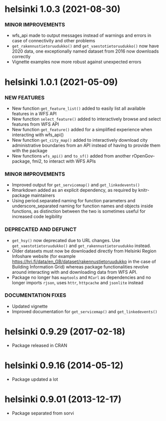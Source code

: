 helsinki 1.0.3 (2021-08-30)
=========================

### MINOR IMPROVEMENTS

 * wfs_api made to output messages instead of warnings and errors in case of connectivity and other problems
 * `get_rakennustietoruudukko()` and `get_vaestotietoruudukko()` now have 2020 data, one exceptionally named dataset from 2016 now downloads correctly
 * Vignette examples now more robust against unexpected errors

helsinki 1.0.1 (2021-05-09)
=========================
  
### NEW FEATURES
  
 * New function `get_feature_list()` added to easily list all available features in a WFS API
 * New function `select_feature()` added to interactively browse and select features from WFS API 
 * New function `get_feature()` added for a simplified experience when interacting with wfs_api()
 * New function `get_city_map()` added to interactively download city administrative boundaries from an API instead of having to provide them with the package
 * New functions `wfs_api()` and `to_sf()` added from another rOpenGov-package, fmi2, to interact with WFS APIs
    
### MINOR IMPROVEMENTS
    
 * Improved output for `get_servicemap()` and `get_linkedevents()`
 * Rmarkdown added as an explicit dependency, as required by knitr-package maintainers
 * Using period.separated naming for function parameters and underscore_separated naming for function names and objects inside functions, as distinction between the two is sometimes useful for increased code legibility
        
### DEPRECATED AND DEFUNCT
        
 * `get_hsy()` now deprecated due to URL changes. Use `get_vaestotietoruudukko()` and `get_rakennustietoruudukko` instead.
 * Older datasets must now be downloaded directly from Helsinki Region Infoshare website (for example https://hri.fi/data/en_GB/dataset/rakennustietoruudukko in the case of Building Information Grid) whereas package functionalities revolve around interacting with and downloading data from WFS API.
 * Package no longer has `maptools` and `RCurl` as dependencies and no longer imports `rjson`, uses `httr`, `httpcache` and `jsonlite` instead
        
### DOCUMENTATION FIXES
        
 * Updated vignette
 * Improved documentation for `get_servicemap()` and `get_linkedevents()`
        
        
helsinki 0.9.29 (2017-02-18)
=========================

 * Package released in CRAN
        
        
helsinki 0.9.16 (2014-05-12)
=========================
          
 * Package updated a lot


helsinki 0.9.01 (2013-12-17)
=========================
  
 * Package separated from sorvi

